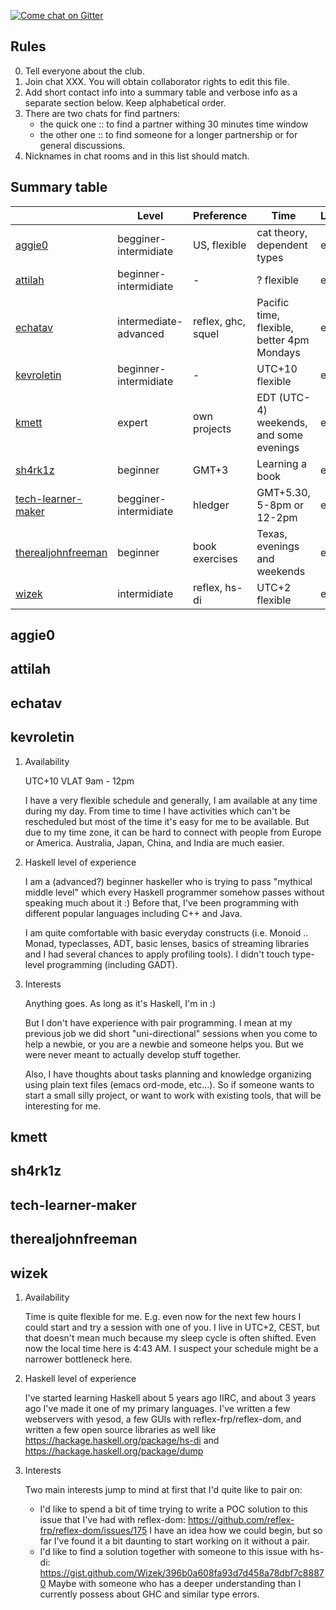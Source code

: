 [![Come chat on Gitter](https://badges.gitter.im/haskell-pair-programming/Lobby.svg)](https://gitter.im/haskell-pair-programming/Lobby?utm_source=badge&utm_medium=badge&utm_campaign=pr-badge&utm_content=badge)

## Rules

0. Tell everyone about the club.
1. Join chat XXX. You will obtain collaborator rights to edit this file.
2. Add short contact info into a summary table and verbose info as a separate
   section below. Keep alphabetical order.
3. There are two chats for find partners:
   + the quick one :: to find a partner withing 30 minutes time window
   + the other one :: to find someone for a longer partnership or for general
                      discussions.
4. Nicknames in chat rooms and in this list should match.

## Summary table

|                                           | Level                 | Preference         | Time                                       | Language |
| ----------------------------------------- | --------------------- | ------------------ | ------------------------------------------ | -------- |
| [aggie0](#Aggie0)                         | begginer-intermidiate | US, flexible       | cat theory, dependent types                | en       |
| [attilah](#attilah)                       | beginner-intermidiate | -                  | ? flexible                                 | en       |
| [echatav](#echatav)                       | intermediate-advanced | reflex, ghc, squel | Pacific time, flexible, better 4pm Mondays | en       |
| [kevroletin](#kevroletin)                 | beginner-intermidiate | -                  | UTC+10 flexible                            | en,ru    |
| [kmett](#kmett)                           | expert                | own projects       | EDT (UTC-4) weekends, and some evenings    | en       |
| [sh4rk1z](#sh4rk1z)                       | beginner              | GMT+3              | Learning a book                            | en       |
| [tech-learner-maker](#tech-learner-maker) | begginer-intermidiate | hledger            | GMT+5.30, 5-8pm or 12-2pm                  | en       |
| [therealjohnfreeman](#therealjohnfreeman) | beginner              | book exercises     | Texas, evenings and weekends               | en       |
| [wizek](#Wizek)                           | intermidiate          | reflex, hs-di      | UTC+2 flexible                             | en       |

## aggie0
## attilah
## echatav

## kevroletin

1. Availability

   UTC+10 VLAT 9am - 12pm

   I have a very flexible schedule and generally, I am available at any time
   during my day. From time to time I have activities which can't be rescheduled
   but most of the time it's easy for me to be available. But due to my time
   zone, it can be hard to connect with people from Europe or America.
   Australia, Japan, China, and India are much easier.

2. Haskell level of experience

   I am a (advanced?) beginner haskeller who is trying to pass "mythical middle
   level" which every Haskell programmer somehow passes without speaking much
   about it :) Before that, I've been programming with different popular
   languages including C++ and Java.

   I am quite comfortable with basic everyday constructs (i.e. Monoid .. Monad,
   typeclasses, ADT, basic lenses, basics of streaming libraries and I had
   several chances to apply profiling tools). I didn't touch type-level
   programming (including GADT).

3. Interests

   Anything goes. As long as it's Haskell, I'm in :)

   But I don't have experience with pair programming. I mean at my previous job
   we did short "uni-directional" sessions when you come to help a newbie, or
   you are a newbie and someone helps you. But we were never meant to actually
   develop stuff together.

   Also, I have thoughts about tasks planning and knowledge organizing using
   plain text files (emacs ord-mode, etc...). So if someone wants to start a
   small silly project, or want to work with existing tools, that will be
   interesting for me.

## kmett
## sh4rk1z
## tech-learner-maker
## therealjohnfreeman

## wizek

1. Availability 

   Time is quite flexible for me. E.g. even now for the next few hours I could
   start and try a session with one of you. I live in UTC+2, CEST, but that
   doesn't mean much because my sleep cycle is often shifted. Even now the local
   time here is 4:43 AM. I suspect your schedule might be a narrower bottleneck
   here.

2. Haskell level of experience

   I've started learning Haskell about 5 years ago IIRC, and about 3 years ago
   I've made it one of my primary languages. I've written a few webservers with
   yesod, a few GUIs with reflex-frp/reflex-dom, and written a few open source
   libraries as well like https://hackage.haskell.org/package/hs-di and
   https://hackage.haskell.org/package/dump

3. Interests

   Two main interests jump to mind at first that I'd quite like to pair on:
   + I'd like to spend a bit of time trying to write a POC solution to this
     issue that I've had with reflex-dom:
     https://github.com/reflex-frp/reflex-dom/issues/175 I have an idea how we
     could begin, but so far I've found it a bit daunting to start working on it
     without a pair.
   + I'd like to find a solution together with someone to this issue with hs-di:
     https://gist.github.com/Wizek/396b0a608fa93d7d458a78dbf7c88870 Maybe with
     someone who has a deeper understanding than I currently possess about GHC
     and similar type errors.
